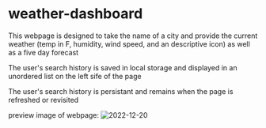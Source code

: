 # weather-dashboard
This webpage is designed to take the name of a city and provide the current weather (temp in F, humidity, wind speed, and an descriptive icon) as well as a five day forecast

The user's search history is saved in local storage and displayed in an unordered list on the left sife of the page

The user's search history is persistant and remains when the page is refreshed or revisited

preview image of webpage:
![2022-12-20](https://user-images.githubusercontent.com/110688825/208723034-3cbac25d-2448-4e6b-b257-fab275885591.png)
